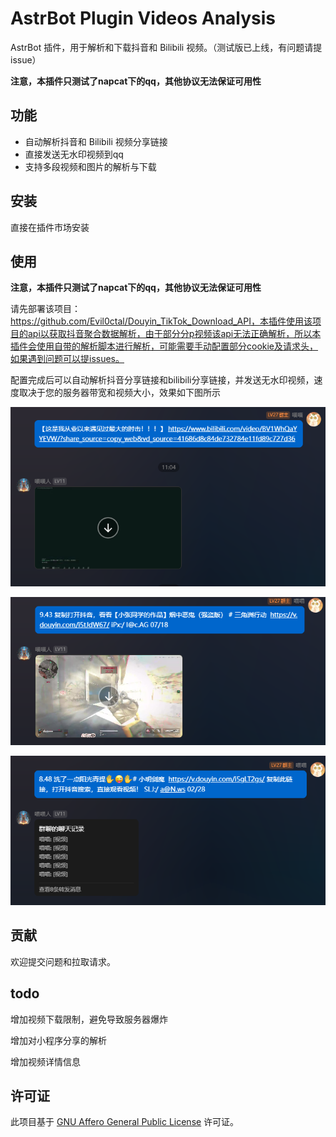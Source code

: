 # AstrBot Plugin Videos Analysis

AstrBot 插件，用于解析和下载抖音和 Bilibili 视频。（测试版已上线，有问题请提issue）

**注意，本插件只测试了napcat下的qq，其他协议无法保证可用性**

## 功能

- 自动解析抖音和 Bilibili 视频分享链接
- 直接发送无水印视频到qq
- 支持多段视频和图片的解析与下载

## 安装

直接在插件市场安装

## 使用

**注意，本插件只测试了napcat下的qq，其他协议无法保证可用性**

请先部署该项目：https://github.com/Evil0ctal/Douyin_TikTok_Download_API，本插件使用该项目的api以获取抖音聚合数据解析，由于部分分p视频该api无法正确解析，所以本插件会使用自带的解析脚本进行解析，可能需要手动配置部分cookie及请求头，如果遇到问题可以提issues。

配置完成后可以自动解析抖音分享链接和bilibili分享链接，并发送无水印视频，速度取决于您的服务器带宽和视频大小，效果如下图所示

![1742202464173](image/README/1742202464173.png)

![1742202476295](image/README/1742202476295.png)

![1742202484215](image/README/1742202484215.png)

## 贡献

欢迎提交问题和拉取请求。

## todo

增加视频下载限制，避免导致服务器爆炸

增加对小程序分享的解析

增加视频详情信息

## 许可证

此项目基于 [GNU Affero General Public License](LICENSE) 许可证。
